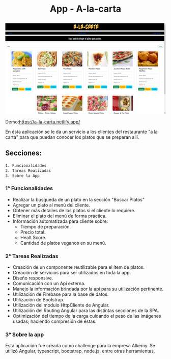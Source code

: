 # <p align ="center">App - A-la-carta</p>
<img src="https://github.com/santiagocarranz-a/Challenge-Alkemy-Frontend-Angular/blob/bf5f148cf52a2e224c94c0ff58219d52e6d8f685/a%20la%20carta%20search.png" alt="" title="Optional title">

Demo:https://a-la-carta.netlify.app/

En ésta aplicación se le da un servicio a los clientes del restaurante "a la carta" para que puedan conocer los platos que se preparan allí.

## Secciones:
```
1. Funcionalidades
2. Tareas Realizadas
3. Sobre la App
```

### 1° Funcionalidades

* Realizar la búsqueda de un plato en la sección "Buscar Platos"
* Agregar un plato al menú del cliente.
* Obtener más detalles de los platos si el cliente lo requiere.
* Eliminar el plato del menú de forma práctica.
* Información automatizada para cliente sobre: 
   - Tiempo de preparación.
   - Precio total.
   - Healt Score.
   - Cantidad de platos veganos en su menú.


### 2° Tareas Realizadas

* Creación de un componente reutilizable para el ítem de platos.
* Creación de servicios para ser utilizados en toda la app.
* Diseño responsive.
* Comunicación con un Api externa.
* Manejo la información brindada por la api para su utilización pertinente.
* Utilización de Firebase para la base de datos.
* Utilización de Bootstrap.
* Utilización del modulo HttpCliente de Angular.
* Utilización del Routing Angular para las distintas secciones de la SPA.
* Optimización del tiempo de la carga cuidando el peso de las imágenes usadas; haciendo compresión de éstas.

### 3° Sobre la app

Ésta aplicación fue creada como challenge para la empresa Alkemy. 
Se utilizó Angular, typescript, bootstrap, node.js, entre otras herramientas.

